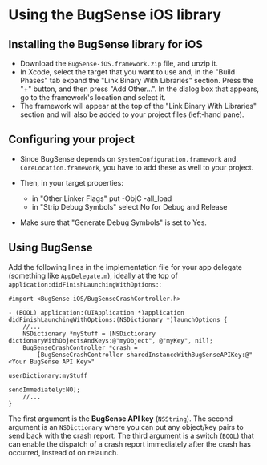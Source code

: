 # Using the BugSense iOS library

## Installing the BugSense library for iOS

* Download the `BugSense-iOS.framework.zip` file, and unzip it. 
* In Xcode, select the target that you want to use and, in the "Build Phases" tab expand the "Link Binary With Libraries" section. Press the "+" button, and then press "Add Other...". In the dialog box that appears, go to the framework's location and select it. 
* The framework will appear at the top of the "Link Binary With Libraries" section and will also be added to your project files (left-hand pane). 

## Configuring your project

* Since BugSense depends on `SystemConfiguration.framework` and `CoreLocation.framework`, you have to add these as well to your project. 
* Then, in your target properties:

  * in "Other Linker Flags" put -ObjC -all_load
  * in "Strip Debug Symbols" select No for Debug and Release

* Make sure that "Generate Debug Symbols" is set to Yes.


## Using BugSense

Add the following lines in the implementation file for your app delegate (something like `AppDelegate.m`), ideally at the top of `application:didFinishLaunchingWithOptions:`:

	#import <BugSense-iOS/BugSenseCrashController.h>
	
	- (BOOL) application:(UIApplication *)application didFinishLaunchingWithOptions:(NSDictionary *)launchOptions {   
		//...
		NSDictionary *myStuff = [NSDictionary dictionaryWithObjectsAndKeys:@"myObject", @"myKey", nil];
		BugSenseCrashController *crash = 
			[BugSenseCrashController sharedInstanceWithBugSenseAPIKey:@"<Your BugSense API Key>" 
													   								 userDictionary:myStuff 
													  							 sendImmediately:NO];
		//...
	}

The first argument is the **BugSense API key** (`NSString`). The second argument is an `NSDictionary` where you can put any object/key pairs to send back with the crash report. The third argument is a switch (`BOOL`) that can enable the dispatch of a crash report immediately after the crash has occurred, instead of on relaunch.